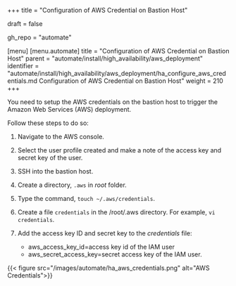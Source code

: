 +++
title = "Configuration of AWS Credential on Bastion Host"

draft = false

gh_repo = "automate"

[menu]
  [menu.automate]
    title = "Configuration of AWS Credential on Bastion Host"
    parent = "automate/install/high_availability/aws_deployment"
    identifier = "automate/install/high_availability/aws_deployment/ha_configure_aws_credentials.md Configuration of AWS Credential on Bastion Host"
    weight = 210
+++

You need to setup the AWS credentials on the bastion host to trigger the Amazon Web Services (AWS) deployment.

Follow these steps to do so:

1. Navigate to the AWS console.

1. Select the user profile created and make a note of the access key and secret key of the user.

1. SSH into the bastion host.

1. Create a directory, `.aws` in *root* folder.

1. Type the command, `touch ~/.aws/credentials`.

1. Create a file `credentials` in the /root/.aws directory. For example, `vi credentials`.

1. Add the access key ID and secret key to the *credentials* file:

   - aws_access_key_id=access key id of the IAM user
   - aws_secret_access_key=secret access key of the IAM user.

{{< figure src="/images/automate/ha_aws_credentials.png" alt="AWS Credentials">}}
